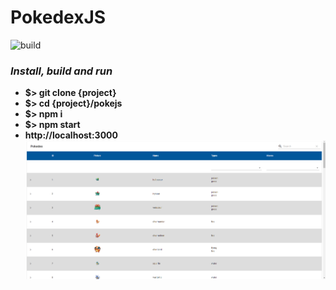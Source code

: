 # PokedexJS

![build](https://github.com/habi-a/PokedexJS/actions/workflows/node.js.yml/badge.svg)

### _Install, build and run_
- **$> git clone {project}**
- **$> cd {project}/pokejs**
- **$> npm i**
- **$> npm start**
- **http://localhost:3000**
![](images/List.jpg)

